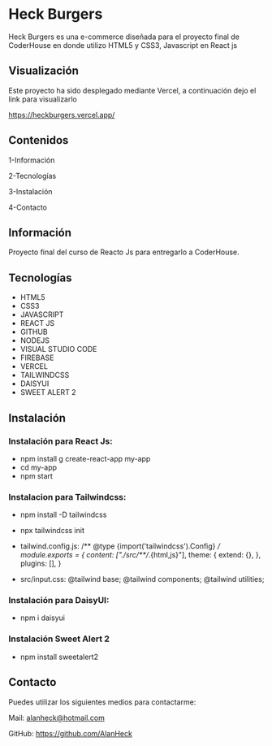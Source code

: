 # Heck Burgers

Heck Burgers es una e-commerce diseñada para el proyecto final de CoderHouse en donde utilizo HTML5 y CSS3, Javascript en React js


## Visualización

Este proyecto ha sido desplegado mediante Vercel, a continuación dejo el link para visualizarlo

https://heckburgers.vercel.app/


## Contenidos

1-Información

2-Tecnologías

3-Instalación

4-Contacto


## Información

Proyecto final del curso de Reacto Js para entregarlo a CoderHouse.


## Tecnologías

- HTML5
- CSS3
- JAVASCRIPT
- REACT JS
- GITHUB
- NODEJS
- VISUAL STUDIO CODE
- FIREBASE
- VERCEL
- TAILWINDCSS
- DAISYUI
- SWEET ALERT 2


## Instalación

### Instalación para React Js:
- npm install g create-react-app my-app
- cd my-app
- npm start

### Instalacion para Tailwindcss: 
- npm install -D tailwindcss
- npx tailwindcss init

- tailwind.config.js:
/** @type {import('tailwindcss').Config} */
module.exports = {
  content: ["./src/**/*.{html,js}"],
  theme: {
    extend: {},
  },
  plugins: [],
}

- src/input.css:
@tailwind base;
@tailwind components;
@tailwind utilities;


### Instalación para DaisyUI:
- npm i daisyui


### Instalación Sweet Alert 2
- npm install sweetalert2


## Contacto

Puedes utilizar los siguientes medios para contactarme:

Mail: alanheck@hotmail.com

GitHub: https://github.com/AlanHeck